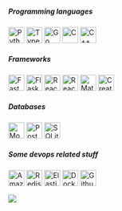 <h5>Programming languages</h5>
<p>
  <img width="32" height="32" alt="Python" src="https://unpkg.com/simple-icons@v7/icons/python.svg">
  <img width="32" height="32" alt="TypeScript" src="https://unpkg.com/simple-icons@v7/icons/typescript.svg">
  <img width="32" height="32" alt="Go" src="https://unpkg.com/simple-icons@v7/icons/go.svg">
  <img width="32" height="32" alt="C" src="https://unpkg.com/simple-icons@v7/icons/c.svg">
  <img width="32" height="32" alt="C++" src="https://unpkg.com/simple-icons@v7/icons/cplusplus.svg">
</p>
<h5>Frameworks</h5>
<p>
  <img width="32" height="32" alt="FastApi" src="https://unpkg.com/simple-icons@v7/icons/fastapi.svg">
  <img width="32" height="32" alt="Flask" src="https://unpkg.com/simple-icons@v7/icons/flask.svg">
  <img width="32" height="32" alt="React" src="https://unpkg.com/simple-icons@v7/icons/react.svg">
  <img width="32" height="32" alt="React Query" src="https://unpkg.com/simple-icons@v7/icons/reactquery.svg">
  <img width="32" height="32" alt="Material UI" src="https://unpkg.com/simple-icons@v7/icons/mui.svg">
  <img width="32" height="32" alt="Create React App" src="https://unpkg.com/simple-icons@v7/icons/createreactapp.svg">
<p>
<h5>Databases</h5>
<p>
  <img width="32" height="32" alt="MongoDB" src="https://unpkg.com/simple-icons@v7/icons/mongodb.svg">
  <img width="32" height="32" alt="PostgreSQL" src="https://unpkg.com/simple-icons@v7/icons/postgresql.svg">
  <img width="32" height="32" alt="SQLite" src="https://unpkg.com/simple-icons@v7/icons/sqlite.svg">
</p>
<h5>Some devops related stuff</h5>
<p>
  <img width="32" height="32" alt="Amazon AWS" src="https://unpkg.com/simple-icons@v7/icons/amazonaws.svg">
  <img width="32" height="32" alt="Redis" src="https://unpkg.com/simple-icons@v7/icons/redis.svg">
  <img width="32" height="32" alt="Elasticsearch" src="https://unpkg.com/simple-icons@v7/icons/elasticsearch.svg">
  <img width="32" height="32" alt="Docker" src="https://unpkg.com/simple-icons@v7/icons/docker.svg">
  <img width="32" height="32" alt="Github Actions" src="https://unpkg.com/simple-icons@v7/icons/githubactions.svg">
</p>
<p>
  <img src="https://github-readme-stats.vercel.app/api?username=rabarbra&show_icons=true&theme=dark"/>
</p>
